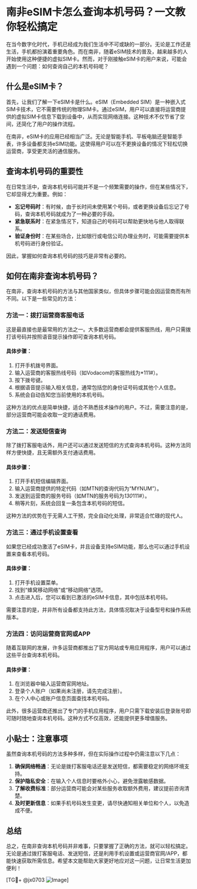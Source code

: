 # 南非eSIM卡怎么查询本机号码？一文教你轻松搞定

在当今数字化时代，手机已经成为我们生活中不可或缺的一部分。无论是工作还是生活，手机都扮演着重要角色。而在南非，随着eSIM技术的普及，越来越多的人开始使用这种便捷的虚拟SIM卡。然而，对于刚接触eSIM卡的用户来说，可能会遇到一个问题：如何查询自己的本机号码呢？

## 什么是eSIM卡？

首先，让我们了解一下eSIM卡是什么。eSIM（Embedded SIM）是一种嵌入式SIM卡技术，它不需要传统的物理SIM卡。通过eSIM，用户可以直接将运营商提供的虚拟SIM卡信息下载到设备中，从而实现网络连接。这种技术不仅节省了空间，还简化了用户的操作流程。

在南非，eSIM卡的应用已经相当广泛。无论是智能手机、平板电脑还是智能手表，许多设备都支持eSIM功能。这使得用户可以在不更换设备的情况下轻松切换运营商，享受更灵活的通信服务。

## 查询本机号码的重要性

在日常生活中，查询本机号码可能并不是一个频繁需要的操作，但在某些情况下，它却显得尤为重要。例如：

- **忘记号码时**：有时候，由于长时间未使用某个号码，或者更换设备后忘记了号码，查询本机号码就成为了一种必要的手段。
- **紧急联系时**：在紧急情况下，知道自己的号码可以帮助更快地与他人取得联系。
- **验证身份时**：在某些场合，比如银行或电信公司办理业务时，可能需要提供本机号码进行身份验证。

因此，掌握如何查询本机号码的技巧是非常有必要的。

## 如何在南非查询本机号码？

在南非，查询本机号码的方法与其他国家类似，但具体步骤可能会因运营商而有所不同。以下是一些常见的方法：

### 方法一：拨打运营商客服电话

这是最直接也是最常用的方法之一。大多数运营商都会提供客服热线，用户只需拨打该号码并按照语音提示操作即可查询本机号码。

#### 具体步骤：
1. 打开手机拨号界面。
2. 输入运营商的客服热线号码（如Vodacom的客服热线为*111#）。
3. 按下拨号键。
4. 根据语音提示输入相关信息，通常包括您的身份证号码或其他个人信息。
5. 系统会自动告知您当前使用的本机号码。

这种方法的优点是简单快捷，适合不熟悉技术操作的用户。不过，需要注意的是，部分运营商可能会收取一定的通话费用。

### 方法二：发送短信查询

除了拨打客服电话外，用户还可以通过发送短信的方式查询本机号码。这种方法同样方便快捷，且无需额外支付通话费用。

#### 具体步骤：
1. 打开手机短信编辑界面。
2. 输入运营商提供的特定代码（如MTN的查询代码为“MYNUM”）。
3. 发送到运营商的服务号码（如MTN的服务号码为*130*111#）。
4. 稍等片刻，系统会回复一条包含本机号码的短信。

这种方法的优势在于无需人工干预，完全自动化处理，非常适合忙碌的现代人。

### 方法三：通过手机设置查看

如果您已经成功激活了eSIM卡，并且设备支持eSIM功能，那么也可以通过手机设置来查看本机号码。

#### 具体步骤：
1. 打开手机设置菜单。
2. 找到“蜂窝移动网络”或“移动网络”选项。
3. 点击进入后，您可以看到已激活的eSIM卡信息，其中包括本机号码。

需要注意的是，并非所有设备都支持此方法，具体情况取决于设备型号和操作系统版本。

### 方法四：访问运营商官网或APP

随着互联网的发展，许多运营商都推出了官方网站或专用应用程序，用户可以通过这些平台查询本机号码。

#### 具体步骤：
1. 在浏览器中输入运营商官网地址。
2. 登录个人账户（如果尚未注册，请先完成注册）。
3. 在个人中心或账户信息页面查找本机号码。

此外，很多运营商还推出了专门的手机应用程序，用户只需下载安装后登录账号即可随时随地查询本机号码。这种方式不仅高效，还能提供更多增值服务。

## 小贴士：注意事项

虽然查询本机号码的方法多种多样，但在实际操作过程中仍需注意以下几点：

1. **确保网络畅通**：无论是拨打客服电话还是发送短信，都需要稳定的网络环境支持。
2. **保护隐私安全**：在输入个人信息时要格外小心，避免泄露敏感数据。
3. **了解收费标准**：部分运营商可能会对某些服务收取额外费用，建议提前咨询清楚。
4. **及时更新信息**：如果手机号码发生变更，请尽快通知相关单位和个人，以免造成不便。

## 总结

总之，在南非查询本机号码并非难事，只要掌握了正确的方法，就可以轻松搞定。无论是通过拨打客服电话、发送短信，还是利用手机设置或运营商官网/APP，都能快速获取所需信息。希望本文能帮助大家更好地应对这一问题，让日常生活更加便利！

[TG💪+ @jx0703 ![Image](https://github.com/user-attachments/assets/dbca1d08-cadb-493c-b0ec-ad6f7a83f270)]